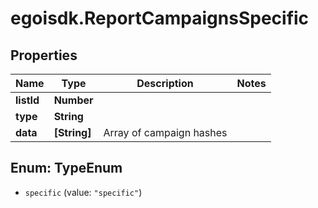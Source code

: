 # egoisdk.ReportCampaignsSpecific

## Properties

Name | Type | Description | Notes
------------ | ------------- | ------------- | -------------
**listId** | **Number** |  | 
**type** | **String** |  | 
**data** | **[String]** | Array of campaign hashes | 



## Enum: TypeEnum


* `specific` (value: `"specific"`)




